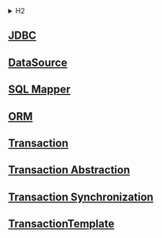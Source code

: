 <details>
  <summary>H2</summary>

## H2

버전 2.1.214 설치<br>
최초 jdbc url: `jdbc:h2:mem:testdb`<br>
tcp jdcb url: `jdbc:h2:tcp://localhost/mem:testdb`<br>

![img.png](docs/img.png)

</details>

## [JDBC](docs/jdbc.md)

## [DataSource](docs/datasource.md)

## [SQL Mapper](docs/sqlmapper.md)

## [ORM](docs/orm.md)

## [Transaction](docs/transaction.md)

## [Transaction Abstraction](docs/transactionabstraction.md)

## [Transaction Synchronization](docs/transactionsync.md)

## [TransactionTemplate](docs/transactiontemplate.md)
